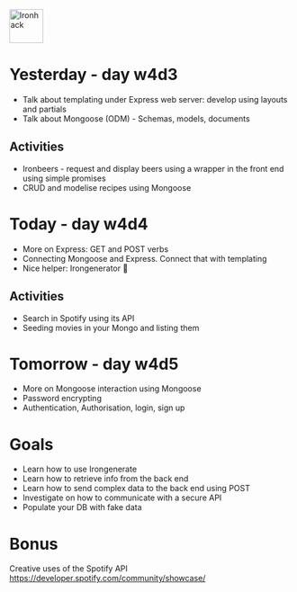 <img src="https://raw.githubusercontent.com/webmad1019-1/w1d3-advanced-selectors-positioning-full-layout/master/img/ironhack.svg?sanitize=true" alt="Ironhack" width="60"/>

# Yesterday - day w4d3

- Talk about templating under Express web server: develop using layouts and partials
- Talk about Mongoose (ODM) - Schemas, models, documents

## Activities

- Ironbeers - request and display beers using a wrapper in the front end using simple promises
- CRUD and modelise recipes using Mongoose

# Today - day w4d4

- More on Express: GET and POST verbs
- Connecting Mongoose and Express. Connect that with templating
- Nice helper: Irongenerator 🍿

## Activities

- Search in Spotify using its API
- Seeding movies in your Mongo and listing them

# Tomorrow - day w4d5

- More on Mongoose interaction using Mongoose
- Password encrypting
- Authentication, Authorisation, login, sign up

# Goals

- Learn how to use Irongenerate
- Learn how to retrieve info from the back end
- Learn how to send complex data to the back end using POST
- Investigate on how to communicate with a secure API
- Populate your DB with fake data

# Bonus

Creative uses of the Spotify API
https://developer.spotify.com/community/showcase/
